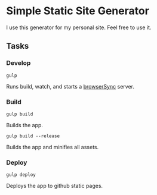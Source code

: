 # Simple Static Site Generator

I use this generator for my personal site. Feel free to use it.

## Tasks

### Develop

    gulp

Runs build, watch, and starts a [browserSync](http://www.browsersync.io/) server. 

### Build

    gulp build

Builds the app.

    gulp build --release

Builds the app and minifies all assets.

### Deploy

    gulp deploy

Deploys the app to github static pages.
